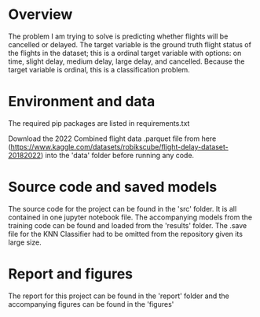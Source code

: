# Overview

The problem I am trying to solve is predicting whether flights will be cancelled or delayed. The target variable is the ground truth flight status of the flights in the dataset; this is a ordinal target variable with options: on time, slight delay, medium delay, large delay, and cancelled. Because the target variable is ordinal, this is a classification problem. 

# Environment and data

The required pip packages are listed in requirements.txt

Download the 2022 Combined flight data .parquet file from here (https://www.kaggle.com/datasets/robikscube/flight-delay-dataset-20182022) into the 'data' folder before running any code.

# Source code and saved models

The source code for the project can be found in the 'src' folder. It is all contained in one jupyter notebook file. The accompanying models from the training code can be found and loaded from the 'results' folder. The .save file for the KNN Classifier had to be omitted from the repository given its large size.

# Report and figures

The report for this project can be found in the 'report' folder and the accompanying figures can be found in the 'figures'



